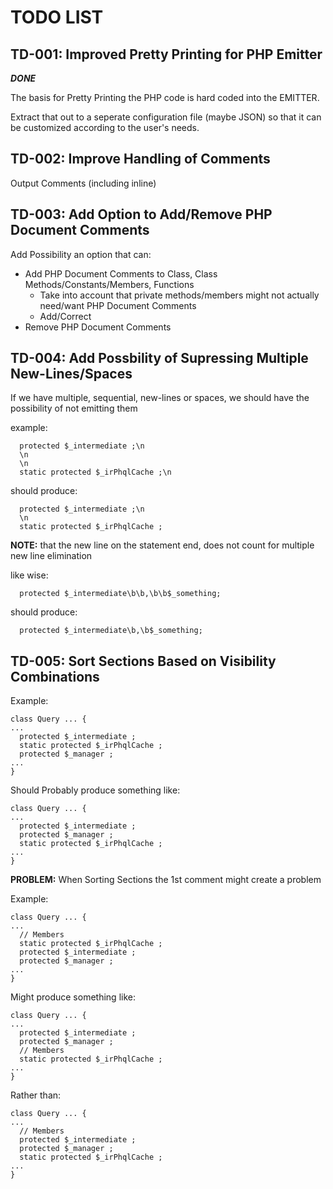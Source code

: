 TODO LIST
=========

TD-001: Improved Pretty Printing for PHP Emitter
------------------------------------------------

***DONE***

The basis for Pretty Printing the PHP code is hard coded into the EMITTER.

Extract that out to a seperate configuration file (maybe JSON) so that it can be customized according to the user's needs.

TD-002: Improve Handling of Comments
------------------------------------

Output Comments (including inline)

TD-003: Add Option to Add/Remove PHP Document Comments
------------------------------------------------------

Add Possibility an option that can:

* Add PHP Document Comments to Class, Class Methods/Constants/Members, Functions
  * Take into account that private methods/members might not actually need/want PHP Document Comments
  * Add/Correct 
* Remove PHP Document Comments

TD-004: Add Possbility of Supressing Multiple New-Lines/Spaces
--------------------------------------------------------------

If we have multiple, sequential, new-lines or spaces, we should have the
possibility of not emitting them

example:

```
  protected $_intermediate ;\n
  \n
  \n
  static protected $_irPhqlCache ;\n
```

should produce:

```
  protected $_intermediate ;\n
  \n
  static protected $_irPhqlCache ;
```

**NOTE:** that the new line on the statement end, does not count for multiple
new line elimination

like wise:

```
  protected $_intermediate\b\b,\b\b$_something;
```

should produce:

```
  protected $_intermediate\b,\b$_something;
```



TD-005: Sort Sections Based on Visibility Combinations
------------------------------------------------------

Example:

```
class Query ... {
...
  protected $_intermediate ;
  static protected $_irPhqlCache ;
  protected $_manager ;
...
}
```

Should Probably produce something like:

```
class Query ... {
...
  protected $_intermediate ;
  protected $_manager ;
  static protected $_irPhqlCache ;
...
}
```

**PROBLEM:** When Sorting Sections the 1st comment might create a problem

Example:

```
class Query ... {
...
  // Members
  static protected $_irPhqlCache ;
  protected $_intermediate ;
  protected $_manager ;
...
}
```

Might produce something like:

```
class Query ... {
...
  protected $_intermediate ;
  protected $_manager ;
  // Members
  static protected $_irPhqlCache ;
...
}
```

Rather than:

```
class Query ... {
...
  // Members
  protected $_intermediate ;
  protected $_manager ;
  static protected $_irPhqlCache ;
...
}
```



